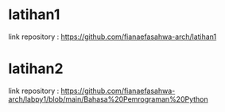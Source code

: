 # latihan1
link repository : https://github.com/fianaefasahwa-arch/latihan1
# latihan2
link repository : https://github.com/fianaefasahwa-arch/labpy1/blob/main/Bahasa%20Pemrograman%20Python
